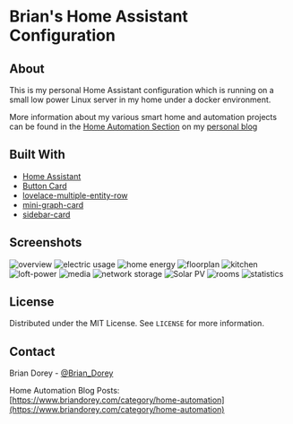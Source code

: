 # Brian's Home Assistant Configuration</h3>

## About

This is my personal Home Assistant configuration which is running on a small low power Linux server in my home under a docker environment.

More information about my various smart home and automation projects can be found in the 
[Home Automation Section](https://www.briandorey.com/category/home-automation) on my [personal blog](https://www.briandorey.com)

## Built With

* [Home Assistant](https://www.home-assistant.io/)
* [Button Card](https://github.com/custom-cards/button-card)
* [lovelace-multiple-entity-row](https://github.com/benct/lovelace-multiple-entity-row)
* [mini-graph-card](https://github.com/kalkih/mini-graph-card)
* [sidebar-card](https://github.com/DBuit/sidebar-card)



## Screenshots

![overview](/screenshots/overview.png)
![electric usage](/screenshots/electric-usage.png)
![home energy](/screenshots/home-energy.png)
![floorplan](/screenshots/floorplan.png)
![kitchen](/screenshots/kitchen.png)
![loft-power](/screenshots/loft-power.png)
![media](/screenshots/media.png)
![network storage](/screenshots/network-storage.png)
![Solar PV](/screenshots/solar-pv.png)
![rooms](/screenshots/rooms.png)
![statistics](/screenshots/statistics.png)

## License
Distributed under the MIT License. See `LICENSE` for more information.

## Contact

Brian Dorey - [@Brian_Dorey](https://twitter.com/Brian_Dorey)

Home Automation Blog Posts: [https://www.briandorey.com/category/home-automation](https://www.briandorey.com/category/home-automation)